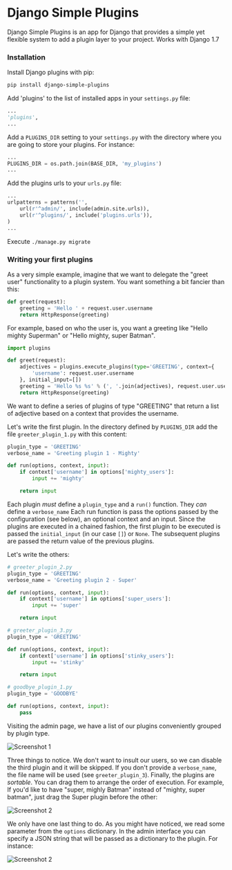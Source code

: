 # Django Simple Plugins

Django Simple Plugins is an app for Django that provides a simple yet flexible system to add a plugin layer to your project. Works with Django 1.7

### Installation

Install Django plugins with pip:

```sh
pip install django-simple-plugins
```

Add 'plugins' to the list of installed apps in your `settings.py` file:

```python
...
'plugins',
...
```

Add a `PLUGINS_DIR` setting to your `settings.py` with the directory where you are going to store your plugins. For instance:

```python
...
PLUGINS_DIR = os.path.join(BASE_DIR, 'my_plugins')
...
```

Add the plugins urls to your `urls.py` file:

```python
...
urlpatterns = patterns('',
    url(r'^admin/', include(admin.site.urls)),
    url(r'^plugins/', include('plugins.urls')),
)
...
```

Execute `./manage.py migrate`

### Writing your first plugins

As a very simple example, imagine that we want to delegate the "greet user" functionality to a plugin system. You want something a bit fancier than this:

```python
def greet(request):
    greeting = 'Hello ' + request.user.username
    return HttpResponse(greeting)
```

For example, based on who the user is, you want a greeting like "Hello mighty Superman" or "Hello mighty, super Batman".

```python
import plugins

def greet(request):
    adjectives = plugins.execute_plugins(type='GREETING', context={
        'username': request.user.username
    }, initial_input=[])
    greeting = 'Hello %s %s' % (', '.join(adjectives), request.user.username)
    return HttpResponse(greeting)
```

We want to define a series of plugins of type "GREETING" that return a list of adjective based on a context that provides the username.

Let's write the first plugin. In the directory defined by `PLUGINS_DIR` add the file `greeter_plugin_1.py` with this content:

```python
plugin_type = 'GREETING'
verbose_name = 'Greeting plugin 1 - Mighty'

def run(options, context, input):
    if context['username'] in options['mighty_users']:
        input += 'mighty'

    return input
```

Each plugin *must* define a `plugin_type` and a `run()` function. They *can* define a `verbose_name` Each run function is pass the options passed by the configuration (see below), an optional context and an input. Since the plugins are executed in a chained fashion, the first plugin to be executed is passed the `initial_input` (in our case `[]`) or `None`. The subsequent plugins are passed the return value of the previous plugins.

Let's write the others:

```python
# greeter_plugin_2.py
plugin_type = 'GREETING'
verbose_name = 'Greeting plugin 2 - Super'

def run(options, context, input):
    if context['username'] in options['super_users']:
        input += 'super'

    return input
```

```python
# greeter_plugin_3.py
plugin_type = 'GREETING'

def run(options, context, input):
    if context['username'] in options['stinky_users']:
        input += 'stinky'

    return input
```

```python
# goodbye_plugin_1.py
plugin_type = 'GOODBYE'

def run(options, context, input):
    pass
```

Visiting the admin page, we have a list of our plugins conveniently grouped by plugin type.

![Screenshot 1](http://i.imgur.com/fVG7WZe.png)

Three things to notice. We don't want to insult our users, so we can disable the third plugin and it will be skipped. If you don't provide a `verbose_name`, the file name will be used (see `greeter_plugin_3`). Finally, the plugins are *sortable*. You can drag them to arrange the order of execution. For example, If you'd like to have "super, mighly Batman" instead of "mighty, super batman", just drag the Super plugin before the other:

![Screenshot 2](http://i.imgur.com/9lcG8Eb.png)

We only have one last thing to do. As you might have noticed, we read some parameter from the `options`
dictionary. In the admin interface you can specify a JSON string that will be passed as a dictionary to the plugin. For instance:

![Screenshot 2](http://i.imgur.com/8Z8x9YT.png)